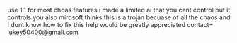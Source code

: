 use 1.1 for most choas features i  made a limited ai that you cant control but it controls you
also mirosoft thinks this is a trojan becuase of all the chaos and I dont know how to fix this help would be greatly appreciated
contact= lukey50400@gmail.com

